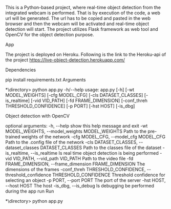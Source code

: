 This is a Python-based project, where real-time object detection from the integrated webcam is performed. That is by execution of the code, a web url will be generated. The url has to be copied and pasted in the web browser and then the webcam will be activated and real-time object detection will start. The project utilizes Flask framework as web tool and OpenCV for the object detection purpose.

App

The project is deployed on Heroku. Following is the link to the Heroku-api of the project https://live-object-detection.herokuapp.com/

Dependencies

pip install requirements.txt
Arguments

*\directory>  python app.py -h/--help
usage: app.py [-h] [-wt MODEL_WEIGHTS] [-cfg MODEL_CFG] [-cls DATASET_CLASSES] [-is_realtime] [-vid VID_PATH] [-fd FRAME_DIMENSION]
              [-conf_threh THRESHOLD_CONFIDENCE] [-p PORT] [-hst HOST] [-is_dbg]

Object detection with OpenCV

optional arguments:
  -h, --help            show this help message and exit
  -wt MODEL_WEIGHTS, --model_weights MODEL_WEIGHTS
                        Path to the pre-trained weights of the network
  -cfg MODEL_CFG, --model_cfg MODEL_CFG
                        Path to the .config file of the network
  -cls DATASET_CLASSES, --dataset_classes DATASET_CLASSES
                        Path to the classes file of the dataset
  -is_realtime, --is_realtime
                        Is real time object detection is being performed
  -vid VID_PATH, --vid_path VID_PATH
                        Path to the video file
  -fd FRAME_DIMENSION, --frame_dimension FRAME_DIMENSION
                        The dimensions of the frames
  -conf_threh THRESHOLD_CONFIDENCE, --threshold_confidence THRESHOLD_CONFIDENCE
                        Threshold confidence for selecting an object
  -p PORT, --port PORT  The port of the server
  -hst HOST, --host HOST
                        The host
  -is_dbg, --is_debug   Is debugging be performed during the app run
Run

*\directory> python app.py
